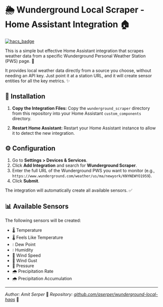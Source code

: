 # 🌦️ Wunderground Local Scraper - Home Assistant Integration 🏠

[![hacs_badge](https://img.shields.io/badge/HACS-Default-orange.svg)](https://github.com/hacs/integration)

This is a simple but effective Home Assistant integration that scrapes weather data from a specific Wunderground Personal Weather Station (PWS) page. 📡

It provides local weather data directly from a source you choose, without needing an API key. Just point it at a station URL, and it will create sensor entities for all the key metrics. ✨

## 🚀 Installation

1.  **Copy the Integration Files:**
    Copy the `wunderground_scraper` directory from this repository into your Home Assistant `custom_components` directory.

2.  **Restart Home Assistant:**
    Restart your Home Assistant instance to allow it to detect the new integration.

## ⚙️ Configuration

1.  Go to **Settings > Devices & Services**.
2.  Click **Add Integration** and search for **Wunderground Scraper**.
3.  Enter the full URL of the Wunderground PWS you want to monitor (e.g., `https://www.wunderground.com/weather/us/ma/newyork/KNYNEWYO1959`).
4.  Click **Submit**.

The integration will automatically create all available sensors. ✅

## 📊 Available Sensors

The following sensors will be created:

*   🌡️ Temperature
*   🌡️ Feels Like Temperature
*   💧 Dew Point
*   💧 Humidity
*   💨 Wind Speed
*   💨 Wind Gust
*   🎈 Pressure
*   🌧️ Precipitation Rate
*   🌧️ Precipitation Accumulation

---

*Author: Amit Serper* 👋
*Repository: [github.com/aserper/wunderground-local-haas](https://github.com/aserper/wunderground-local-haas)* 🔗